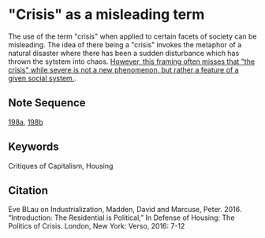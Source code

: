 # "Crisis" as a misleading term

The use of the term "crisis" when applied to certain facets of society can be misleading. The idea of there being a "crisis" invokes the metaphor of a natural disaster where there has been a sudden disturbance which has thrown the sytstem into chaos. 
[However, this framing often misses that "the crisis" while severe is not a new phenomenon, but rather a feature of a given social system.](198a_HousingCrisisMadden.md). 

## Note Sequence
[198a](198a_HousingCrisisMadden.md), [198b](198b_EngelsCrisis.md)

## Keywords
Critiques of Capitalism, Housing

## Citation 
Eve BLau on Industrialization, Madden, David and Marcuse, Peter. 2016. “Introduction: The Residential is Political,” In Defense of Housing: The Politics of Crisis. London, New York: Verso, 2016: 7-12

